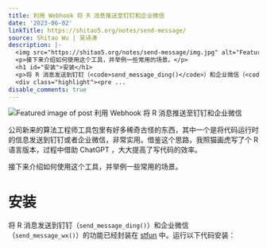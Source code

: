 ```yaml
---
title: 利用 Webhook 将 R 消息推送至钉钉和企业微信
date: '2023-06-02'
linkTitle: https://shitao5.org/notes/send-message/
source: Shitao Wu | 吴诗涛
description: |-
  <img src="https://shitao5.org/notes/send-message/img.jpg" alt="Featured image of post 利用 Webhook 将 R 消息推送至钉钉和企业微信" /><p>公司新来的算法工程师工具包里有好多稀奇古怪的东西，其中一个是将代码运行时的信息发送到钉钉或者企业微信，非常实用。借鉴这个思路，我照猫画虎写了个 R 语言版本，过程中借助 ChatGPT ，大大提高了写代码的效率。</p>
  <p>接下来介绍如何使用这个工具，并举例一些常用的场景。</p>
  <h1 id="安装">安装</h1>
  <p>将 R 消息发送到钉钉（<code>send_message_ding()</code>）和企业微信（<code>send_message_wx()</code>）的功能已经封装在 <a class="link" href="https://github.com/Shitao5/stfun/blob/main/R/send_message.R" target="_blank" rel="noopener" >stfun</a> 中。运行以下代码安装：</p>
  <div class="highlight"><pre ...
disable_comments: true
---
```

<img src="https://shitao5.org/notes/send-message/img.jpg" alt="Featured image of post 利用 Webhook 将 R 消息推送至钉钉和企业微信" /><p>公司新来的算法工程师工具包里有好多稀奇古怪的东西，其中一个是将代码运行时的信息发送到钉钉或者企业微信，非常实用。借鉴这个思路，我照猫画虎写了个 R 语言版本，过程中借助 ChatGPT ，大大提高了写代码的效率。</p>
<p>接下来介绍如何使用这个工具，并举例一些常用的场景。</p>
<h1 id="安装">安装</h1>
<p>将 R 消息发送到钉钉（<code>send_message_ding()</code>）和企业微信（<code>send_message_wx()</code>）的功能已经封装在 <a class="link" href="https://github.com/Shitao5/stfun/blob/main/R/send_message.R" target="_blank" rel="noopener" >stfun</a> 中。运行以下代码安装：</p>
<div class="highlight"><pre ...